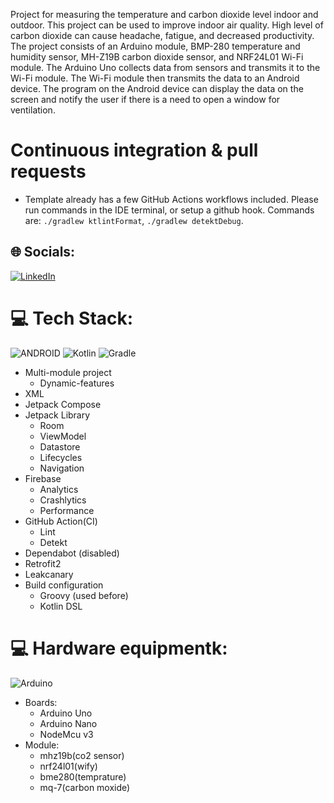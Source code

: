Project for measuring the temperature and carbon dioxide level indoor and outdoor.
This project can be used to improve indoor air quality. High level of carbon dioxide can cause headache, fatigue, and decreased productivity. The project consists of an Arduino module, BMP-280 temperature and humidity sensor, MH-Z19B carbon dioxide sensor, and NRF24L01 Wi-Fi module. The Arduino Uno collects data from sensors and transmits it to the Wi-Fi module. The Wi-Fi module then transmits the data to an Android device. The program on the Android device can display the data on the screen and notify the user if there is a need to open a window for ventilation.

# Continuous integration & pull requests
- Template already has a few GitHub Actions workflows included. Please run commands in the IDE terminal, or setup a github hook. Commands are: `./gradlew ktlintFormat`, `./gradlew detektDebug`.


## 🌐 Socials:
[![LinkedIn](https://img.shields.io/badge/LinkedIn-%230077B5.svg?logo=linkedin&logoColor=white)](https://linkedin.com/in/https://www.linkedin.com/in/ruslan-timkov-165255189/) 

# 💻 Tech Stack:
![ANDROID](https://img.shields.io/badge/android-%2320232a.svg?style=for-the-badge&logo=android&logoColor=%a4c639)
![Kotlin](https://img.shields.io/badge/kotlin-%230095D5.svg?style=for-the-badge&logo=kotlin&logoColor=white)  ![Gradle](https://img.shields.io/badge/Gradle-02303A.svg?style=for-the-badge&logo=Gradle&logoColor=white)

- Multi-module project
  - Dynamic-features
- XML 
- Jetpack Compose
- Jetpack Library
  - Room
  - ViewModel
  - Datastore
  - Lifecycles
  - Navigation
- Firebase
  - Analytics
  - Crashlytics
  - Performance 
- GitHub Action(CI)
  - Lint
  - Detekt
- Dependabot (disabled)
- Retrofit2
- Leakcanary
- Build configuration
  - Groovy (used before)
  - Kotlin DSL

# 💻 Hardware equipmentk:
![Arduino](https://img.shields.io/badge/-Arduino-00979D?style=for-the-badge&logo=Arduino&logoColor=white)
- Boards:
  - Arduino Uno
  - Arduino Nano
  - NodeMcu v3
- Module:
  - mhz19b(co2 sensor)
  - nrf24l01(wify)
  - bme280(temprature)
  - mq-7(carbon moxide)
